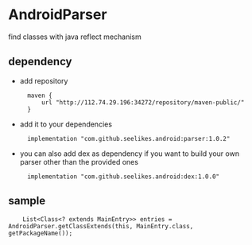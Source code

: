 # AndroidParser
find classes with java reflect mechanism
## dependency
* add repository

        maven {
            url "http://112.74.29.196:34272/repository/maven-public/"
        }
* add it to your dependencies

        implementation "com.github.seelikes.android:parser:1.0.2"

* you can also add dex as dependency if you want to build your own parser other than the provided ones

        implementation "com.github.seelikes.android:dex:1.0.0"

## sample

        List<Class<? extends MainEntry>> entries = AndroidParser.getClassExtends(this, MainEntry.class, getPackageName());
